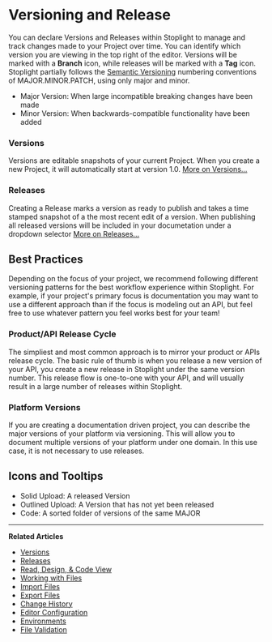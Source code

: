 # Versioning and Release

You can declare Versions and Releases within Stoplight to manage and track changes made to your Project over time. You can identify which version you are viewing in the top right of the editor. Versions will be marked with a **Branch** icon, while releases will be marked with a **Tag** icon. Stoplight partially follows the [Semantic Versioning](https://semver.org/) numbering conventions of MAJOR.MINOR.PATCH, using only major and minor.

- Major Version: When large incompatible breaking changes have been made
- Minor Version: When backwards-compatible functionality have been added

### Versions

Versions are editable snapshots of your current Project. When you create a new Project, it will automatically start at version 1.0. [More on Versions...](./versions.md)

### Releases

Creating a Release marks a version as ready to publish and takes a time stamped snapshot of a the most recent edit of a version. When publishing all released versions will be included in your documetation under a dropdown selector [More on Releases...](./releases.md)

## Best Practices

Depending on the focus of your project, we recommend following different versioning patterns for the best workflow experience within Stoplight. For example, if your project's primary focus is documentation you may want to use a different approach than if the focus is modeling out an API, but feel free to use whatever pattern you feel works best for your team!

### Product/API Release Cycle

The simpliest and most common approach is to mirror your product or APIs release cycle. The basic rule of thumb is when you release a new version of your API, you create a new release in Stoplight under the same version number. This release flow is one-to-one with your API, and will usually result in a large number of releases within Stoplight.

### Platform Versions

If you are creating a documentation driven project, you can describe the major versions of your platform via versioning. This will allow you to document multiple versions of your platform under one domain. In this use case, it is not necessary to use releases.

## Icons and Tooltips

- Solid Upload: A released Version
- Outlined Upload: A Version that has not yet been released
- Code: A sorted folder of versions of the same MAJOR

---

**Related Articles**

- [Versions](./versions.md)
- [Releases](./releases.md)
- [Read, Design, & Code View](/platform/editor-basics/read-design-code-view)
- [Working with Files](/platform/editor-basics/working-with-files)
- [Import Files](/platform/editor-basics/import-files)
- [Export Files](/platform/editor-basics/export-files)
- [Change History](/platform/editor-basics/change-history)
- [Editor Configuration](/platform/editor-basics/editor-configuration)
- [Environments](/platform/editor-basics/environments)
- [File Validation](/platform/editor-basics/file-validation)
